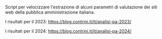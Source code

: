 Script per velocizzare l'estrazione di alcuni parametri di valutazione dei siti web della pubblica amministrazione italiana.

I risultati per il 2023: https://blog.contrini.it/it/analisi-pa-2023/

I risultati per il 2024: https://blog.contrini.it/it/analisi-pa-2024/
